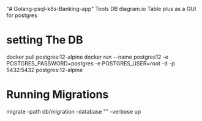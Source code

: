 "# Golang-psql-k8s-Banking-app" 
Tools 
DB diagram.io
Table plus as a GUI for postgres
# setting The DB 
docker pull postgres:12-alpine
docker run --name postgres12 -e POSTGRES_PASSWORD=postgres  -e POSTGRES_USER=root -d -p 5432:5432 postgres:12-alpine


# Running Migrations 
migrate -path db/migration -database "" -verbose up 